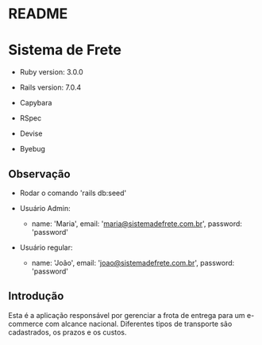 # README

<h1>Sistema de Frete</h1>

* Ruby version: 3.0.0
* Rails version: 7.0.4

* Capybara
* RSpec
* Devise
* Byebug

<h2>Observação</h2>

 * Rodar o comando 'rails db:seed' 

* Usuário Admin:
    - name: 'Maria', email: 'maria@sistemadefrete.com.br', password: 'password'

* Usuário regular:
    - name: 'João', email: 'joao@sistemadefrete.com.br', password: 'password'

    
<h2>Introdução</h2>

<p> Esta é a aplicação responsável por gerenciar a frota de entrega para um e-commerce com alcance nacional. Diferentes tipos de transporte são cadastrados, os prazos e os custos.</p>